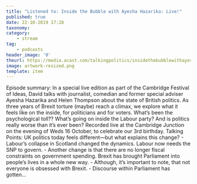 ```yaml
---
title: "Listened to: Inside the Bubble with Ayesha Hazarika: Live!"
published: true
date: 22-10-2019 17:28
taxonomy:
category:
	- stream
tag:
	- podcasts
header_image: '0'
theurl: https://media.acast.com/talkingpolitics/insidethebubblewithayeshahazarika-live-/media.mp3
image: artwork-resized.png
template: item
--- 
```

Episode summary: In a special live edition as part of the Cambridge Festival of Ideas, David talks with journalist, comedian and former special adviser Ayesha Hazarika and Helen Thompson about the state of British politics. As three years of Brexit torture (maybe) reach a climax, we explore what it feels like on the inside, for politicians and for voters. What’s been the psychological toll?? What’s going on inside the Labour party? And is politics really worse than it’s ever been? Recorded live at the Cambridge Junction on the evening of Weds 16 October, to celebrate our 3rd birthday. Talking Points: UK politics today feels different—but what explains this change? - Labour’s collapse in Scotland changed the dynamics. Labour now needs the SNP to govern. - Another change is that there are no longer fiscal constraints on government spending. Brexit has brought Parliament into people’s lives in a whole new way. - Although, it’s important to note, that not everyone is obsessed with Brexit. - Discourse within Parliament has gotten…
